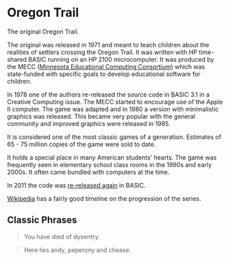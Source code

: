Oregon Trail
============

The original Oregon Trail.

The original was released in 1971 and meant to teach children
about the realities of settlers crossing the Oregon Trail.
It was written with HP time-shared BASIC running on an HP 2100
microcomputer. It was produced by the MECC
([Minnesota Educational Computing Consortium)](https://www.theatlantic.com/technology/archive/2014/09/the-true-story-of-real-life-oregon-trail/380730)
which was state-funded with specific goals to develop educational
software for children.

In 1978 one of the authors re-released the source code in BASIC 3.1
in a Creative Computing issue. The MECC started to encourage use of the
Apple II computer. The game was adapted and in 1980 a version with
minimalistic graphics was released. This became very popular with the
general community and improved graphics were released in 1985.

It is considered one of the most classic games of a generation.
Estimates of 65 - 75 million copies of the game were sold to date.

It holds a special place in many American students' hearts.
The game was frequently seen in elementary school class rooms in the
1990s and early 2000s. It often came bundled with computers at the
time.

In 2011 the code was
[re-released again](http://www.filfre.net/misc/oregon1978.bas)
in BASIC.

[Wikipedia](https://en.wikipedia.org/wiki/The_Oregon_Trail_\(series\))
has a fairly good timeline on the progression of the series.

Classic Phrases
---------------

> You have died of dysentry.

> Here lies andy, peperony and chease.
